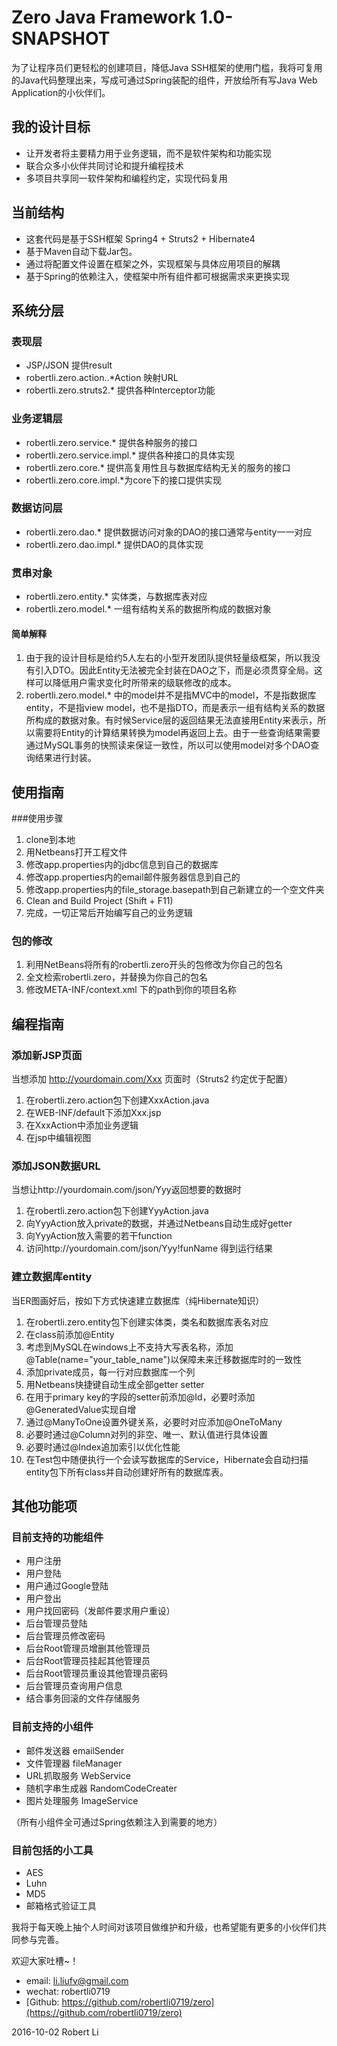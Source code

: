 # Zero Java Framework 1.0-SNAPSHOT

为了让程序员们更轻松的创建项目，降低Java SSH框架的使用门槛，我将可复用的Java代码整理出来，写成可通过Spring装配的组件，开放给所有写Java Web Application的小伙伴们。

## 我的设计目标
* 让开发者将主要精力用于业务逻辑，而不是软件架构和功能实现
* 联合众多小伙伴共同讨论和提升编程技术
* 多项目共享同一软件架构和编程约定，实现代码复用

## 当前结构
* 这套代码是基于SSH框架 Spring4 + Struts2 + Hibernate4
* 基于Maven自动下载Jar包。
* 通过将配置文件设置在框架之外，实现框架与具体应用项目的解耦
* 基于Spring的依赖注入，使框架中所有组件都可根据需求来更换实现

## 系统分层
### 表现层
* JSP/JSON 提供result
*  robertli.zero.action..*Action 映射URL
*  robertli.zero.struts2.* 提供各种Interceptor功能

### 业务逻辑层
* robertli.zero.service.* 提供各种服务的接口
* robertli.zero.service.impl.* 提供各种接口的具体实现
* robertli.zero.core.* 提供高复用性且与数据库结构无关的服务的接口
* robertli.zero.core.impl.*为core下的接口提供实现

### 数据访问层
* robertli.zero.dao.* 提供数据访问对象的DAO的接口通常与entity一一对应
* robertli.zero.dao.impl.* 提供DAO的具体实现

### 贯串对象
* robertli.zero.entity.* 实体类，与数据库表对应
* robertli.zero.model.* 一组有结构关系的数据所构成的数据对象

#### 简单解释
 1. 由于我的设计目标是给约5人左右的小型开发团队提供轻量级框架，所以我没有引入DTO。因此Entity无法被完全封装在DAO之下，而是必须贯穿全局。这样可以降低用户需求变化时所带来的级联修改的成本。
 2. robertli.zero.model.* 中的model并不是指MVC中的model，不是指数据库entity，不是指view model，也不是指DTO，而是表示一组有结构关系的数据所构成的数据对象。有时候Service层的返回结果无法直接用Entity来表示，所以需要将Entity的计算结果转换为model再返回上去。由于一些查询结果需要通过MySQL事务的快照读来保证一致性，所以可以使用model对多个DAO查询结果进行封装。
 

## 使用指南

###使用步骤

1. clone到本地
2. 用Netbeans打开工程文件
3. 修改app.properties内的jdbc信息到自己的数据库
4. 修改app.properties内的email邮件服务器信息到自己的
5. 修改app.properties内的file_storage.basepath到自己新建立的一个空文件夹
6. Clean and Build Project (Shift + F11)
7. 完成，一切正常后开始编写自己的业务逻辑

### 包的修改
1. 利用NetBeans将所有的robertli.zero开头的包修改为你自己的包名
2. 全文检索robertli.zero，并替换为你自己的包名
3. 修改META-INF/context.xml 下的path到你的项目名称

## 编程指南
### 添加新JSP页面
当想添加 http://yourdomain.com/Xxx 页面时（Struts2 约定优于配置）

1. 在robertli.zero.action包下创建XxxAction.java
2. 在WEB-INF/default下添加Xxx.jsp
3. 在XxxAction中添加业务逻辑
4. 在jsp中编辑视图

### 添加JSON数据URL
当想让http://yourdomain.com/json/Yyy返回想要的数据时

1. 在robertli.zero.action包下创建YyyAction.java
2. 向YyyAction放入private的数据，并通过Netbeans自动生成好getter
3. 向YyyAction放入需要的若干function
4. 访问http://yourdomain.com/json/Yyy!funName 得到运行结果

### 建立数据库entity
当ER图画好后，按如下方式快速建立数据库（纯Hibernate知识）

1. 在robertli.zero.entity包下创建实体类，类名和数据库表名对应
2. 在class前添加@Entity
3. 考虑到MySQL在windows上不支持大写表名称，添加@Table(name="your_table_name")以保障未来迁移数据库时的一致性
4. 添加private成员，每一行对应数据库一个列
5. 用Netbeans快捷键自动生成全部getter setter
6. 在用于primary key的字段的setter前添加@Id，必要时添加@GeneratedValue实现自增
7. 通过@ManyToOne设置外键关系，必要时对应添加@OneToMany
8. 必要时通过@Column对列的非空、唯一、默认值进行具体设置
9. 必要时通过@Index追加索引以优化性能
10. 在Test包中随便执行一个会读写数据库的Service，Hibernate会自动扫描entity包下所有class并自动创建好所有的数据库表。

## 其他功能项

### 目前支持的功能组件
* 用户注册
* 用户登陆
* 用户通过Google登陆
* 用户登出
* 用户找回密码（发邮件要求用户重设）
* 后台管理员登陆
* 后台管理员修改密码
* 后台Root管理员增删其他管理员
* 后台Root管理员挂起其他管理员
* 后台Root管理员重设其他管理员密码
* 后台管理员查询用户信息
* 结合事务回滚的文件存储服务

### 目前支持的小组件
* 邮件发送器 emailSender
* 文件管理器 fileManager
* URL抓取服务 WebService
* 随机字串生成器 RandomCodeCreater
* 图片处理服务 ImageService

（所有小组件全可通过Spring依赖注入到需要的地方）

### 目前包括的小工具
* AES
* Luhn
* MD5
* 邮箱格式验证工具

我将于每天晚上抽个人时间对该项目做维护和升级，也希望能有更多的小伙伴们共同参与完善。


欢迎大家吐槽~！

* email: li.liufv@gmail.com
* wechat: robertli0719
* [Github: https://github.com/robertli0719/zero](https://github.com/robertli0719/zero)

2016-10-02
Robert Li